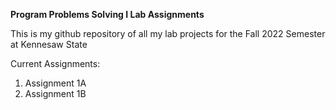 **Program Problems Solving I Lab Assignments**

This is my github repository of all my lab projects 
for the Fall 2022 Semester at Kennesaw State

Current Assignments:
1. Assignment 1A
2. Assignment 1B

